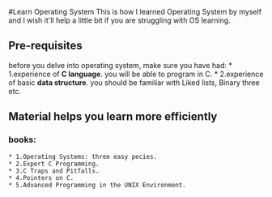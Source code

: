 #Learn Operating System
    This is how I learned Operating System by myself and I wish it'll help a little bit if you are struggling with OS learning.

## Pre-requisites
before you delve into operating system, make sure you have had: 
       * 1.experience of **C language**. you will be able to program in C.
       * 2.experience of basic **data structure**. you should be familiar with Liked lists, Binary three etc.

## Material helps you learn more efficiently
### books:
    * 1.Operating Systems: three easy pecies.
    * 2.Expert C Programming.
    * 3.C Traps and Pitfalls.
    * 4.Pointers on C.
    * 5.Advanced Programming in the UNIX Environment.
